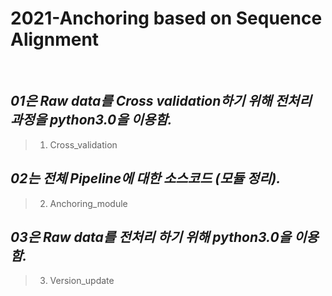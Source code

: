 2021-Anchoring based on Sequence Alignment
========  
<br>
  
*01은 Raw data를 Cross validation하기 위해 전처리 과정을 python3.0을 이용함.*
--------  
> 01. Cross_validation  

*02는 전체 Pipeline에 대한 소스코드 (모듈 정리).*
--------  
> 02. Anchoring_module  

*03은 Raw data를 전처리 하기 위해 python3.0을 이용함.*  
--------  
> 03. Version_update  
